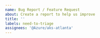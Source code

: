 ```yaml
---
name: Bug Report / Feature Request
about: Create a report to help us improve
title: ''
labels: need-to-triage
assignees: '@Azure/aks-atlanta'
---
```

